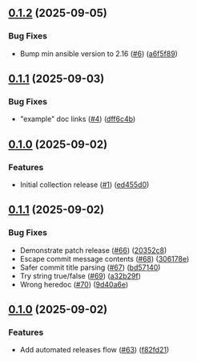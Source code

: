 ## [0.1.2](https://github.com/elastiflow/ansible-collection-netobserv/compare/v0.1.1...v0.1.2) (2025-09-05)

### Bug Fixes

* Bump min ansible version to 2.16 ([#6](https://github.com/elastiflow/ansible-collection-netobserv/issues/6)) ([a6f5f89](https://github.com/elastiflow/ansible-collection-netobserv/commit/a6f5f894ceb5a12ff1903b3e46abc644c08f6dd3))


## [0.1.1](https://github.com/elastiflow/ansible-collection-netobserv/compare/v0.1.0...v0.1.1) (2025-09-03)

### Bug Fixes

* "example" doc links ([#4](https://github.com/elastiflow/ansible-collection-netobserv/issues/4)) ([dff6c4b](https://github.com/elastiflow/ansible-collection-netobserv/commit/dff6c4bd5cd7418071bfe340627cb4d5c927cda0))


## [0.1.0](https://github.com/elastiflow/ansible-collection-netobserv/compare/v0.0.1...v0.1.0) (2025-09-02)

### Features

* Initial collection release ([#1](https://github.com/elastiflow/ansible-collection-netobserv/issues/1)) ([ed455d0](https://github.com/elastiflow/ansible-collection-netobserv/commit/ed455d054b373eebe362afc40da75eeb81ce070e))


## [0.1.1](https://github.com/elastiflow/ansible-collection-collector-tmp/compare/v0.1.0...v0.1.1) (2025-09-02)

### Bug Fixes

* Demonstrate patch release ([#66](https://github.com/elastiflow/ansible-collection-collector-tmp/issues/66)) ([20352c8](https://github.com/elastiflow/ansible-collection-collector-tmp/commit/20352c8038cf808b9104589adcc4f25d84d8afce))
* Escape commit message contents ([#68](https://github.com/elastiflow/ansible-collection-collector-tmp/issues/68)) ([306178e](https://github.com/elastiflow/ansible-collection-collector-tmp/commit/306178e4ba384d1e5fb3d84c562aac285ac2556a))
* Safer commit title parsing ([#67](https://github.com/elastiflow/ansible-collection-collector-tmp/issues/67)) ([bd57140](https://github.com/elastiflow/ansible-collection-collector-tmp/commit/bd571402e3fe7af0aeeedc48e4e74ce469bf49a3))
* Try string true/false ([#69](https://github.com/elastiflow/ansible-collection-collector-tmp/issues/69)) ([a32b29f](https://github.com/elastiflow/ansible-collection-collector-tmp/commit/a32b29f4cc6e68d5d23385ca17466fb63fcf2457))
* Wrong heredoc ([#70](https://github.com/elastiflow/ansible-collection-collector-tmp/issues/70)) ([9d40a6e](https://github.com/elastiflow/ansible-collection-collector-tmp/commit/9d40a6ef7824be6d738b803350d79696bc6c3c3f))


## [0.1.0](https://github.com/elastiflow/ansible-collection-collector-tmp/compare/v0.0.1...v0.1.0) (2025-09-02)

### Features

* Add automated releases flow ([#63](https://github.com/elastiflow/ansible-collection-collector-tmp/issues/63)) ([f82fd21](https://github.com/elastiflow/ansible-collection-collector-tmp/commit/f82fd21f1e573eaa1b4cc23796b5b4639bb3a122))
